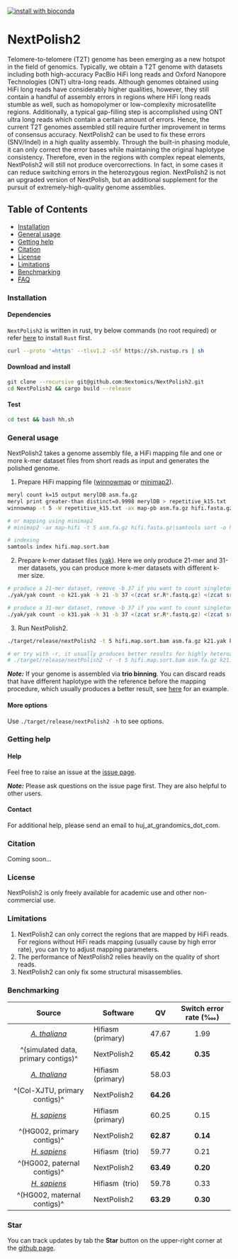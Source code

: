 [![install with bioconda](https://img.shields.io/badge/install%20with-bioconda-brightgreen.svg?style=flat)](http://bioconda.github.io/recipes/nextpolish2/README.html)
# NextPolish2

Telomere-to-telomere (T2T) genome has been emerging as a new hotspot in the field of genomics. Typically, we obtain a T2T genome with datasets including both high-accuracy PacBio HiFi long reads and Oxford Nanopore Technologies (ONT) ultra-long reads. Although genomes obtained using HiFi long reads have considerably higher qualities, however, they still contain a handful of assembly errors in regions where HiFi long reads stumble as well, such as homopolymer or low-complexity microsatellite regions. Additionally, a typical gap-filling step is accomplished using ONT ultra long reads which contain a certain amount of errors. Hence, the current T2T genomes assembled still require further improvement in terms of consensus accuracy. NextPolish2 can be used to fix these errors (SNV/Indel) in a high quality assembly. Through the built-in phasing module, it can only correct the error bases while maintaining the original haplotype consistency. Therefore, even in the regions with complex repeat elements, NextPolish2 will still not produce overcorrections. In fact, in some cases it can reduce switching errors in the heterozygous region. NextPolish2 is not an upgraded version of NextPolish, but an additional supplement for the pursuit of extremely-high-quality genome assemblies.

## Table of Contents

- [Installation](#install)
- [General usage](#usage)
- [Getting help](#help)
- [Citation](#cite)
- [License](#license)
- [Limitations](#limit)
- [Benchmarking](#benchmark)
- [FAQ](./doc/faq.md)

### <a name="install"></a>Installation

#### Dependencies

`NextPolish2` is written in rust, try below commands (no root required) or refer [here](https://www.rust-lang.org/tools/install) to install `Rust` first.
```sh
curl --proto '=https' --tlsv1.2 -sSf https://sh.rustup.rs | sh
```

#### Download and install

```sh
git clone --recursive git@github.com:Nextomics/NextPolish2.git
cd NextPolish2 && cargo build --release
```

#### Test

```sh
cd test && bash hh.sh
```

### <a name="usage"></a>General usage

NextPolish2 takes a genome assembly file, a HiFi mapping file and one or more k-mer dataset files from short reads as input and generates the polished genome.

1. Prepare HiFi mapping file ([winnowmap](https://github.com/marbl/Winnowmap) or [minimap2](https://github.com/lh3/minimap2/)).

```sh
meryl count k=15 output merylDB asm.fa.gz
meryl print greater-than distinct=0.9998 merylDB > repetitive_k15.txt
winnowmap -t 5 -W repetitive_k15.txt -ax map-pb asm.fa.gz hifi.fasta.gz|samtools sort -o hifi.map.sort.bam -

# or mapping using minimap2
# minimap2 -ax map-hifi -t 5 asm.fa.gz hifi.fasta.gz|samtools sort -o hifi.map.sort.bam -

# indexing
samtools index hifi.map.sort.bam
```

2. Prepare k-mer dataset files ([yak](https://github.com/lh3/yak)). Here we only produce 21-mer and 31-mer datasets, you can produce more k-mer datasets with different k-mer size.

```sh
# produce a 21-mer dataset, remove -b 37 if you want to count singletons
./yak/yak count -o k21.yak -k 21 -b 37 <(zcat sr.R*.fastq.gz) <(zcat sr.R*.fastq.gz)

# produce a 31-mer dataset, remove -b 37 if you want to count singletons
./yak/yak count -o k31.yak -k 31 -b 37 <(zcat sr.R*.fastq.gz) <(zcat sr.R*.fastq.gz) 
```

3. Run NextPolish2.

```sh
./target/release/nextPolish2 -t 5 hifi.map.sort.bam asm.fa.gz k21.yak k31.yak > asm.np2.fa

# or try with -r, it usually produces better results for highly heterozygous or homozygous genomes.
# ./target/release/nextPolish2 -r -t 5 hifi.map.sort.bam asm.fa.gz k21.yak k31.yak > asm.np2.fa
```

***Note:*** If your genome is assembled via **trio binning**. You can discard reads that have different haplotype with the reference before the mapping procedure, which usually produces a better result, see [here](./doc/benchmark3.md) for an example.

#### More options

Use `./target/release/nextPolish2 -h` to see options.

### <a name="help"></a>Getting help

#### Help

   Feel free to raise an issue at the [issue page](https://github.com/Nextomics/NextPolish2/issues/new).

   ***Note:*** Please ask questions on the issue page first. They are also helpful to other users.
#### Contact
   
   For additional help, please send an email to huj\_at\_grandomics\_dot\_com.

### <a name="cite"></a>Citation

Coming soon...

### <a name="license"></a>License

NextPolish2 is only freely available for academic use and other non-commercial use.

### <a name="limit"></a>Limitations

1. NextPolish2 can only correct the regions that are mapped by HiFi reads. For regions without HiFi reads mapping (usually cause by high error rate), you can try to adjust mapping parameters.
2. The performance of NextPolish2 relies heavily on the quality of short reads.
3. NextPolish2 can only fix some structural misassemblies.

### <a name="benchmark"></a>Benchmarking

| Source                                           | Software           | QV      | Switch error rate (‱) |
| :----------------------------------------------: | ------------------ | :-----: | :---------------------: |
| [*A. thaliana*](./doc/benchmark1.md)             | Hifiasm  (primary) | 47.67   | 1.99                    |
|^(simulated data, primary contigs)^               | NextPolish2        |**65.42**| **0.35**                |
| [*A. thaliana*](./doc/benchmark2.md)             | Hifiasm  (primary) | 58.03   |                         |
| ^(Col-XJTU, primary contigs)^                    | NextPolish2        |**64.26**|                         |
| [*H. sapiens*](./doc/benchmark3.md)              | Hifiasm  (primary) | 60.25   | 0.15                    |
| ^(HG002, primary contigs)^                       | NextPolish2        |**62.87**| **0.14**                |
| [*H. sapiens*](./doc/benchmark3.md)              | Hifiasm  (trio)    | 59.77   | 0.21                    |
|^(HG002, paternal contigs)^                       | NextPolish2        |**63.49**| **0.20**                |
| [*H. sapiens*](./doc/benchmark3.md)              | Hifiasm  (trio)    | 59.78   | 0.33                    |
|^(HG002, maternal contigs)^                       | NextPolish2        |**63.29**| **0.30**                |

### Star
You can track updates by tab the **Star** button on the upper-right corner at the [github page](https://github.com/Nextomics/NextPolish2).
